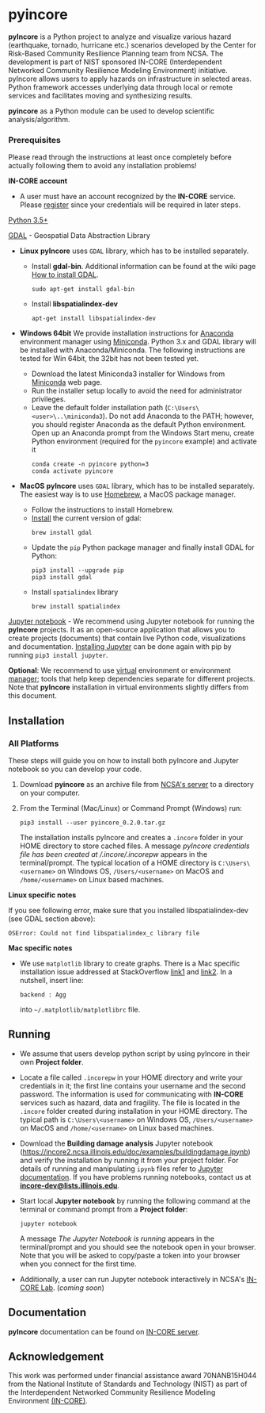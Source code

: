 # pyincore

**pyIncore** is a Python project to analyze and visualize various hazard (earthquake, tornado, hurricane etc.) 
scenarios developed by the Center for Risk-Based Community Resilience Planning team from NCSA. 
The development is part of NIST sponsored IN-CORE (Interdependent Networked Community Resilience Modeling 
Environment) initiative. pyIncore allows users to apply hazards on infrastructure in selected areas. 
Python framework accesses underlying data through local or remote services and facilitates moving and synthesizing 
results.
                      
**pyincore** as a Python module can be used to develop scientific analysis/algorithm.

### Prerequisites

Please read through the instructions at least once completely before actually following them to avoid any installation problems!

**IN-CORE account**

- A user must have an account recognized by the **IN-CORE** service. Please [register](https://identity.ncsa.illinois.edu/register/UUMK36FU2M) 
since your credentials will be required in later steps.

[Python 3.5+](https://www.python.org)

[GDAL](https://www.gdal.org) - Geospatial Data Abstraction Library

- **Linux** 
    **pyIncore** uses `GDAL` library, which has to be installed separately.
    
    - Install **gdal-bin**. Additional information can be found  at the wiki page [How to install GDAL](https://github.com/domlysz/BlenderGIS/wiki/How-to-install-GDAL).
        ```
        sudo apt-get install gdal-bin
        ```
    - Install **libspatialindex-dev**
        ```
        apt-get install libspatialindex-dev
        ```

- **Windows 64bit**
    We provide installation instructions for [Anaconda](https://www.anaconda.com/distribution/) environment manager using [Miniconda](https://docs.conda.io/en/latest/miniconda.html). Python 3.x and GDAL library will be installed with Anaconda/Miniconda. The following instructions are tested for Win 64bit, the 32bit has not been tested yet.
    - Download the latest Miniconda3 installer for Windows from [Miniconda](https://docs.conda.io/en/latest/miniconda.html) web page.
    - Run the installer setup locally to avoid the need for administrator privileges.
    - Leave the default folder installation path (`C:\Users\<user>\..\miniconda3`). Do not add Anaconda to the PATH; however, you should register Anaconda as the default Python environment.
    Open up an Anaconda prompt from the Windows Start menu, create Python environment (required for the `pyincore` example) and activate it
        ```
        conda create -n pyincore python=3
        conda activate pyincore
        ```
 
- **MacOS**
    **pyIncore** uses `GDAL` library, which has to be installed separately. The easiest way is to use [Homebrew](https://brew.sh/), a MacOS package manager.
    - Follow the instructions to install Homebrew.
    - [Install](https://medium.com/@vascofernandes_13322/how-to-install-gdal-on-macos-6a76fb5e24a4) the current version of gdal:
        ```
        brew install gdal
        ```
    - Update the `pip` Python package manager and finally install GDAL for Python:
        ```
        pip3 install --upgrade pip
        pip3 install gdal
        ```
    - Install `spatialindex` library
        ```
        brew install spatialindex
        ```    
    
[Jupyter notebook](https://jupyter.org/) - We recommend using Jupyter notebook for running the **pyIncore** projects. 
It as an open-source application that allows you to create projects (documents) that contain live Python code, 
visualizations and documentation. [Installing Jupyter](https://jupyter.org/install.html) can be done again with pip by 
running `pip3 install jupyter`.

**Optional**: We recommend to use [virtual](https://www.pythonforbeginners.com/basics/how-to-use-python-virtualenv/) environment 
or environment [manager](https://www.anaconda.com/distribution/); tools that help keep dependencies separate for different projects. 
Note that **pyIncore** installation in virtual environments slightly differs from this document. 

## Installation

### All Platforms
 
These steps will guide you on how to install both pyIncore and Jupyter notebook so you can develop your code.

1. Download **pyincore** as an archive file from [NCSA's server](https://incore2.ncsa.illinois.edu/) to a directory on your computer.
2. From the Terminal (Mac/Linux) or Command Prompt (Windows) run:
    ```
    pip3 install --user pyincore_0.2.0.tar.gz
    ```
    
    The installation installs pyIncore and creates a `.incore` folder in your HOME directory to store cached files. 
    A message *pyIncore credentials file has been created at <HOME directory>/.incore/.incorepw* appears 
    in the terminal/prompt. The typical location of a HOME directory is `C:\Users\<username>` on Windows OS, `/Users/<username>` on MacOS 
    and `/home/<username>` on Linux based machines.

**Linux specific notes**

If you see following error, make sure that you installed libspatialindex-dev (see GDAL section above):
```
OSError: Could not find libspatialindex_c library file
```

**Mac specific notes**
    
- We use `matplotlib` library to create graphs. There is a Mac specific installation issue addressed at 
StackOverflow [link1](https://stackoverflow.com/questions/4130355/python-matplotlib-framework-under-macosx) and 
[link2](https://stackoverflow.com/questions/21784641/installation-issue-with-matplotlib-python). In a nutshell, 
insert line:
    ```
    backend : Agg
    ```

    into `~/.matplotlib/matplotlibrc` file.

## Running

- We assume that users develop python script by using pyIncore in their own **Project folder**.
- Locate a file called `.incorepw` in your HOME directory and write your credentials in it; the first line contains your username and the second password. 
The information is used for communicating with **IN-CORE** services such as hazard, data and fragility. 
The file is located in the `.incore` folder created during installation in your HOME directory. The typical path is `C:\Users\<username>` on Windows OS, 
`/Users/<username>` on MacOS and `/home/<username>` on Linux based machines.

- Download the **Building damage analysis** Jupyter notebook (<https://incore2.ncsa.illinois.edu/doc/examples/buildingdamage.ipynb>) 
and verify the installation by running it from your project folder. For details of running and manipulating `ipynb` files refer 
to [Jupyter documentation](https://jupyter.readthedocs.io/en/latest/running.html#running). If you have problems running notebooks, 
contact us at **incore-dev@lists.illinois.edu**.

- Start local **Jupyter notebook** by running the following command at the terminal or command prompt from a **Project folder**:
    ```
    jupyter notebook
    ```
       
    A message *The Jupyter Notebook is running* appears in the terminal/prompt 
    and you should see the notebook open in your browser. 
    Note that you will be asked to copy/paste a token into your browser when you connect 
    for the first time.

- Additionally, a user can run Jupyter notebook interactively in NCSA's [IN-CORE Lab](https://incore-jupyter.ncsa.illinois.edu/hub/login). (*coming soon*)


## Documentation

**pyIncore** documentation can be found on [IN-CORE server](http://incore2.ncsa.illinois.edu/).


## Acknowledgement
This work was performed under financial assistance award 70NANB15H044 from 
the National Institute of Standards and Technology (NIST) as part of 
the Interdependent Networked Community Resilience Modeling 
Environment [(IN-CORE)](http://resilience.colostate.edu/in_core.shtml).